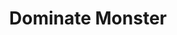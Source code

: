 ---
title: "Dominate Monster"

spell:
  schools:
    - name:        "Enchantment"
      subschools:  ["Compulsion"]
      descriptors: ["Mind-Affecting"]
  classes:
    - name:  "Sorcerer/Wizard"
      abbr:  "Sor/Wiz"
      level: 9
  domains:
    - name:  "Charm"
      abbr:  "Charm"
      level: 9
  target:             "One creature"
  description:        |
    This spell functions like dominate person, except that the spell is not restricted by creature type.
---